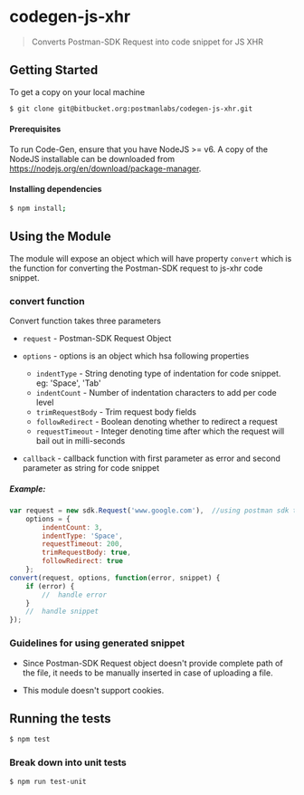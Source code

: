 # codegen-js-xhr
>Converts Postman-SDK Request into code snippet for JS XHR

## Getting Started
To get a copy on your local machine
```bash
$ git clone git@bitbucket.org:postmanlabs/codegen-js-xhr.git
```
#### Prerequisites
To run Code-Gen, ensure that you have NodeJS >= v6. A copy of the NodeJS installable can be downloaded from https://nodejs.org/en/download/package-manager.

#### Installing dependencies
```bash
$ npm install;
```

## Using the Module
The module will expose an object which will have property `convert` which is the function for converting the Postman-SDK request to js-xhr code snippet.

### convert function
Convert function takes three parameters

* `request` - Postman-SDK Request Object

* `options` - options is an object which hsa following properties
    * `indentType` - String denoting type of indentation for code snippet. eg: 'Space', 'Tab'
    * `indentCount` - Number of indentation characters to add per code level
    * `trimRequestBody` - Trim request body fields
    * `followRedirect` - Boolean denoting whether to redirect a request
    * `requestTimeout` - Integer denoting time after which the request will bail out in milli-seconds

* `callback` - callback function with first parameter as error and second parameter as string for code snippet

##### Example:
```js
var request = new sdk.Request('www.google.com'),  //using postman sdk to create request  
    options = {
        indentCount: 3,
        indentType: 'Space',
        requestTimeout: 200,
        trimRequestBody: true,
        followRedirect: true
    };
convert(request, options, function(error, snippet) {
    if (error) {
        //  handle error
    }
    //  handle snippet
});
```
### Guidelines for using generated snippet

* Since Postman-SDK Request object doesn't provide complete path of the file, it needs to be manually inserted in case of uploading a file.

* This module doesn't support cookies.


## Running the tests

```bash
$ npm test
```

### Break down into unit tests

```bash
$ npm run test-unit
```